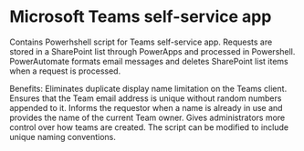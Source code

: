# Microsoft Teams self-service app
Contains Powerhshell script for Teams self-service app. Requests are stored in a SharePoint list through PowerApps and processed in Powershell. PowerAutomate formats email messages and deletes SharePoint list items when a request is processed.

Benefits:
Eliminates duplicate display name limitation on the Teams client.
Ensures that the Team email address is unique without random numbers appended to it.
Informs the requestor when a name is already in use and provides the name of the current Team owner.
Gives administrators more control over how teams are created. The script can be modified to include unique naming conventions.
